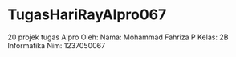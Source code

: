 # TugasHariRayAlpro067
20 projek tugas Alpro
Oleh:
Nama: Mohammad Fahriza P
Kelas: 2B Informatika
Nim: 1237050067

